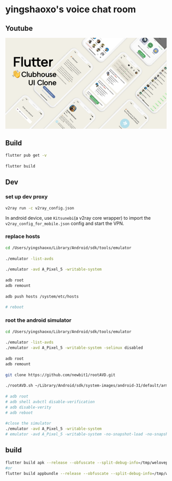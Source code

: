 # yingshaoxo's voice chat room

## Youtube
<p align="center">
 <img src="readme/youtube.png" width='1024'/>
</p>

## Build
```bash
flutter pub get -v

flutter build
```

## Dev
### set up dev proxy
```bash
v2ray run -c v2ray_config.json
```

In android device, use `Kitsunebi`(a v2ray core wrapper) to import the `v2ray_config_for_mobile.json` config and start the VPN.

### replace hosts
```bash
cd /Users/yingshaoxo/Library/Android/sdk/tools/emulator

./emulator -list-avds

./emulator -avd A_Pixel_5 -writable-system

adb root
adb remount

adb push hosts /system/etc/hosts

# reboot
```

### root the android simulator
```bash
cd /Users/yingshaoxo/Library/Android/sdk/tools/emulator

./emulator -list-avds
./emulator -avd A_Pixel_5 -writable-system -selinux disabled

adb root
adb remount

git clone https://github.com/newbit1/rootAVD.git

./rootAVD.sh ~/Library/Android/sdk/system-images/android-31/default/arm64-v8a/ramdisk.img

# adb root
# adb shell avbctl disable-verification
# adb disable-verity
# adb reboot

#close the simulator
./emulator -avd A_Pixel_5 -writable-system
# emulator -avd A_Pixel_5 -writable-system -no-snapshot-load -no-snapshot-save -no-snapshot -no-snapstorage 
```

## build
```bash
flutter build apk --release --obfuscate --split-debug-info=/tmp/weloveparty
#or
flutter build appbundle --release --obfuscate --split-debug-info=/tmp/weloveparty
```